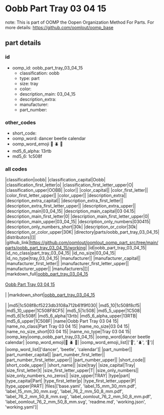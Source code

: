 # Oobb Part Tray 03 04 15  

note: This is part of OOMP the Oopen Organization Method For Parts. For more details: https://github.com/oomlout/oomp_base

##  part details





### id
* oomp_id: oobb_part_tray_03_04_15
  * classification: oobb
  * type: part
  * size: tray
  * color: 
  * description_main: 03_04_15
  * description_extra: 
  * manufacturer: 
  * part_number: 

### other_codes
* short_code: 
* oomp_word: dancer beetle calendar
* oomp_word_emoji :dancer: :beetle: :calendar:
* md5_6_alpha: 13rtb
* md5_6: 1c508f

### all codes 
|classification|oobb|
|classification_capital|Oobb|
|classification_first_letter|o|
|classification_first_letter_upper|O|
|classification_upper|OOBB|
|color||
|color_capital||
|color_first_letter||
|color_first_letter_upper||
|color_upper||
|description_extra||
|description_extra_capital||
|description_extra_first_letter||
|description_extra_first_letter_upper||
|description_extra_upper||
|description_main|03_04_15|
|description_main_capital|03 04.15|
|description_main_first_letter|0|
|description_main_first_letter_upper|0|
|description_main_upper|03_04_15|
|description_only_numbers|030415|
|description_only_numbers_short|30k|
|description_or_color|30k|
|description_or_color_upper|30K|
|directory|parts/oobb_part_tray_03_04_15|
|distributors|[]|
|github_link|https://github.com/oomlout/oomlout_oomp_part_src/tree/main/parts/oobb_part_tray_03_04_15/working|
|id|oobb_part_tray_03_04_15|
|id_no_class|part_tray_03_04_15|
|id_no_size|03_04_15|
|id_no_type|tray_03_04_15|
|manufacturer||
|manufacturer_capital||
|manufacturer_first_letter||
|manufacturer_first_letter_upper||
|manufacturer_upper||
|manufacturers|[]|
|markdown_full|[oobb_part_tray_03_04_15](https://github.com/oomlout/oomlout_oomp_part_src/tree/main/parts/oobb_part_tray_03_04_15/working)<br>[](https://github.com/oomlout/oomlout_oomp_part_src/tree/main/parts/oobb_part_tray_03_04_15/working)<br>[Oobb Part Tray 03 04 15](https://github.com/oomlout/oomlout_oomp_part_src/tree/main/parts/oobb_part_tray_03_04_15/working)<br><br>|
|markdown_short|[oobb_part_tray_03_04_15](https://github.com/oomlout/oomlout_oomp_part_src/tree/main/parts/oobb_part_tray_03_04_15/working)<br><br>|
|md5|1c508f8cf5223db3108a712b61f9f030|
|md5_10|1c508f8cf5|
|md5_10_upper|1C508F8CF5|
|md5_5|1c508|
|md5_5_upper|1C508|
|md5_6|1c508f|
|md5_6_alpha|13rtb|
|md5_6_alpha_upper|13RTB|
|md5_6_upper|1C508F|
|name|Oobb Part Tray 03 04 15|
|name_no_class|Part Tray 03 04 15|
|name_no_size|03 04 15|
|name_no_size_short|03 04 15|
|name_no_type|Tray 03 04 15|
|oomp_key|oomp_oobb_part_tray_03_04_15|
|oomp_word|dancer beetle calendar|
|oomp_word_emoji|:dancer: :beetle: :calendar:|
|oomp_word_emoji_list|[':dancer:', ':beetle:', ':calendar:']|
|oomp_word_list|['dancer', 'beetle', 'calendar']|
|part_number||
|part_number_capital||
|part_number_first_letter||
|part_number_first_letter_upper||
|part_number_upper||
|short_code||
|short_code_upper||
|short_name||
|size|tray|
|size_capital|Tray|
|size_first_letter|t|
|size_first_letter_upper|T|
|size_only_numbers||
|size_only_numbers_no_zeros||
|size_upper|TRAY|
|type|part|
|type_capital|Part|
|type_first_letter|p|
|type_first_letter_upper|P|
|type_upper|PART|
|files|['base.yaml', 'label_15_mm_30_mm.pdf', 'label_15_mm_30_mm.svg', 'label_76_2_mm_50_8_mm.pdf', 'label_76_2_mm_50_8_mm.svg', 'label_oomlout_76_2_mm_50_8_mm.pdf', 'label_oomlout_76_2_mm_50_8_mm.svg', 'readme.md', 'working.json', 'working.yaml']|
